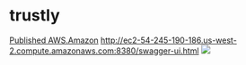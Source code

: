 # trustly

[Published AWS.Amazon](http://ec2-54-245-190-186.us-west-2.compute.amazonaws.com:8380/swagger-ui.html)
http://ec2-54-245-190-186.us-west-2.compute.amazonaws.com:8380/swagger-ui.html
![](https://i.ibb.co/zhfypTZ/swagger.png)
